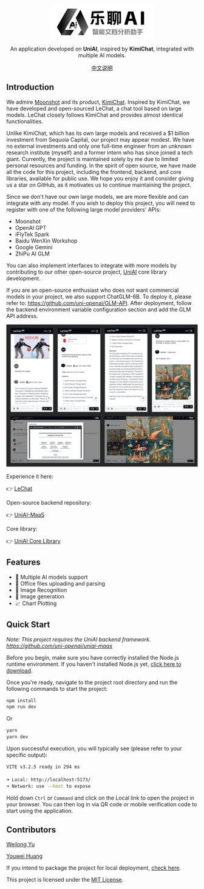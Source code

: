 <p align="center">
    <img height="90px" src="./img/logo.png"/>
</p>

<p align=center>An application developed on <b>UniAI</b>, inspired by <b>KimiChat</b>, integrated with multiple AI models.</p>

<p align=center> <a href="./README_CN.md">中文说明</a></p>

## Introduction

We admire [Moonshot](https://www.moonshot.cn/) and its product, [KimiChat](https://kimi.moonshot.cn/). Inspired by KimiChat, we have developed and open-sourced LeChat, a chat tool based on large models. LeChat closely follows KimiChat and provides almost identical functionalities.

Unlike KimiChat, which has its own large models and received a $1 billion investment from Sequoia Capital, our project may appear modest. We have no external investments and only one full-time engineer from an unknown research institute (myself) and a former intern who has since joined a tech giant. Currently, the project is maintained solely by me due to limited personal resources and funding. In the spirit of open source, we have made all the code for this project, including the frontend, backend, and core libraries, available for public use. We hope you enjoy it and consider giving us a star on GitHub, as it motivates us to continue maintaining the project.

Since we don't have our own large models, we are more flexible and can integrate with any model. If you wish to deploy this project, you will need to register with one of the following large model providers' APIs:

- Moonshot
- OpenAI GPT
- iFlyTek Spark
- Baidu WenXin Workshop
- Google Gemini
- ZhiPu AI GLM

You can also implement interfaces to integrate with more models by contributing to our other open-source project, [UniAI](https://github.com/uni-openai/uniai) core library development.

If you are an open-source enthusiast who does not want commercial models in your project, we also support ChatGLM-6B. To deploy it, please refer to: <https://github.com/uni-openai/GLM-API>. After deployment, follow the backend environment variable configuration section and add the GLM API address.

![preview](https://raw.githubusercontent.com/uni-openai/uniai/main/icon/lechat-pro.png)

Experience it here:

👉 [LeChat](https://lechat.cas-ll.cn)

Open-source backend repository:

👉 [UniAI-MaaS](https://github.com/uni-openai/uniai-maas)

Core library:

👉 [UniAI Core Library](https://github.com/uni-openai/uniai)

## Features

- 🧠 Multiple AI models support
- 📃 Office files uploading and parsing
- 👀 Image Recognition
- 🎨 Image generation
- 📈 Chart Plotting

## Quick Start

*Note: This project requires the UniAI backend framework. <https://github.com/uni-openai/uniai-maas>*

Before you begin, make sure you have correctly installed the Node.js runtime environment. If you haven't installed Node.js yet, [click here to download](https://nodejs.org/).

Once you're ready, navigate to the project root directory and run the following commands to start the project:

```bash
npm install
npm run dev
```

Or

```bash
yarn
yarn dev
```

Upon successful execution, you will typically see (please refer to your specific output):

```bash
VITE v3.2.5 ready in 294 ms

➜ Local: http://localhost:5173/
➜ Network: use --host to expose
```

Hold down `Ctrl` or `Command` and click on the Local link to open the project in your browser. You can then log in via QR code or mobile verification code to start using the application.

## Contributors
[Weilong Yu](https://github.com/mrkk1)

[Youwei Huang](https://github.com/devilyouwei)

If you intend to package the project for local deployment, [check here](/docs/electron-packaging-guide.md).

This project is licensed under the [MIT License](LICENSE).
